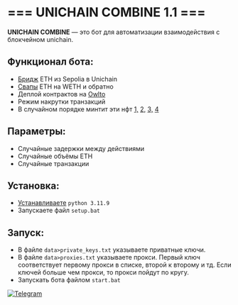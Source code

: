 # === UNICHAIN COMBINE 1.1 ===

**UNICHAIN COMBINE** — это бот для автоматизации взаимодействия с блокчейном unichain.  

## Функционал бота:  
- [Бридж](https://superbridge.app/unichain-sepolia) ETH из Sepolia в Unichain  
- [Свапы](https://app.uniswap.org/) ETH на WETH и обратно  
- Деплой контрактов на [Owlto](https://owlto.finance/deploy/?chain=Unichain)  
- Режим накрутки транзакций
- В случайном порядке минтит эти нфт [1,](https://morkie.xyz/alien) [2,](https://morkie.xyz/unicorn) [3,](https://morkie.xyz/europa) [4](https://nerzo.xyz/unicorn)

## Параметры:  
- Случайные задержки между действиями
- Случайные объёмы ETH
- Случайные транзакции

## Установка:  
- [Устанавливаете](https://www.python.org/downloads/) `python 3.11.9`  
- Запускаете файл `setup.bat`

## Запуск:  
- В файле `data>private_keys.txt` указываете приватные ключи.  
- В файле `data>proxies.txt` указываете прокси. Первый ключ соответствует первому прокси в списке, второй к второму и тд. Если ключей больше чем прокси, то прокси пойдут по кругу.  
- Запускать бота файлом `start.bat`  

[![Telegram](https://img.shields.io/badge/-Telegram-090909?style=for-the-badge&logo=telegram&logoColor=27A0D9&color=02223b)](https://t.me/next_softs)
